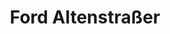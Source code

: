 ---
title: "Ford Altenstraßer"
url: /alkoven/ford-altenstrasser-linzerstrasse/
shop: Autowerkstatt
---